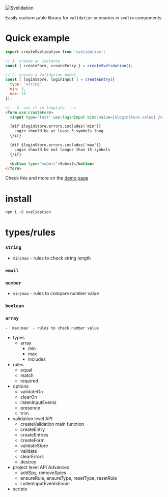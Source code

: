 ![Svelidation](https://svgshare.com/i/GUq.svg)

Easily customizable library for `validation` scenarios in `svelte` components

# Quick example
```js
import createSvelidation from 'svelidation';

// 1. create an instance
const { createForm, createEntry } = createSvelidation();

// 2. create a validation model
const [ loginStore, loginInput ] = createEntry({
  type: 'string',
  min: 3,
  max: 15
});
```
```html
<!-- 3. use it in template  -->
<form use:createForm>
  <input type="text" use:loginInput bind:value={$loginStore.value} />

  {#if $loginStore.errors.includes('min')}
    Login should be at least 3 symbols long
  {/if}

  {#if $loginStore.errors.includes('max')}
    Login should be not longer than 15 symbols
  {/if}

  <button type="submit">Submit</button>
</form>
```
Check this and more on the [demo page](http://yazonnile.github.io/svelidation/)

# install
`npm i -S svelidation`

# types/rules
### `string`
  - `min|max` - rules to check string length
### `email`
### `number`
  - `min|max` - rules to compare number value
### `boolean`
### `array`
    - `max|max` - rules to check number value
- types
  - array
    - min
    - max
    - includes
- rules
  - equal
  - match
  - required
- options
  - validateOn
  - clearOn
  - listenInputEvents
  - presence
  - trim
- validation level API
  - createValidation main function
  - createEntry
  - createEntries
  - createForm
  - validateStore
  - validate
  - clearErrors
  - destroy
- project level API Advanced
  - addSpy, removeSpies
  - ensureRule, ensureType, resetType, resetRule
  - ListenInputEventsEnum
- scripts
